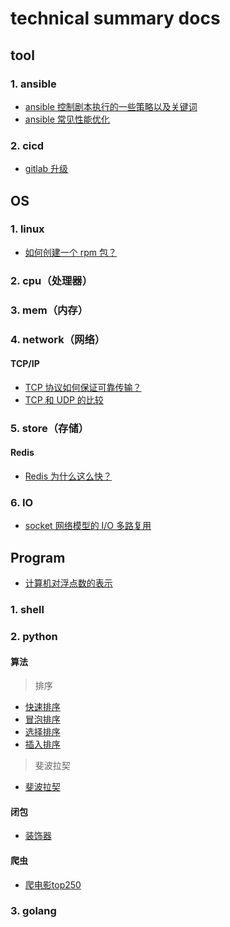 # technical summary docs

## tool 
### 1. ansible
* [ansible 控制剧本执行的一些策略以及关键词](https://github.com/frank-dc/blog/blob/main/tool/ansible/controlling_playbook_execution.md)
* [ansible 常见性能优化](https://github.com/frank-dc/blog/blob/main/tool/ansible/performance_improvement.md)

### 2. cicd
* [gitlab 升级](https://github.com/frank-dc/blog/blob/main/tool/cicd/gitlab_upgrade.md)


## OS
### 1. linux
* [如何创建一个 rpm 包？](https://github.com/frank-dc/blog/blob/main/system/linux/how_to_create_a_rpm_package.md)

### 2. cpu（处理器）

### 3. mem（内存）

### 4. network（网络）
#### TCP/IP
* [TCP 协议如何保证可靠传输？](https://github.com/frank-dc/blog/blob/main/system/network/tcp-ip/how_dose_the_tcp_protocol_ensure_reliable_transmission.md)
* [TCP 和 UDP 的比较](https://github.com/frank-dc/blog/blob/main/system/network/tcp-ip/the_difference_of_tcp_and_udp.md)

### 5. store（存储）
#### Redis
* [Redis 为什么这么快？](https://github.com/frank-dc/blog/blob/main/system/store/redis/why_is_redis_so_fast.md)

### 6. IO
* [socket 网络模型的 I/O 多路复用](https://github.com/frank-dc/blog/blob/main/system/io/io_multiplexing_for_the_socket.md)

## Program
* [计算机对浮点数的表示](https://github.com/frank-dc/blog/blob/main/program/understanding_float_point.md)

### 1. shell

### 2. python
#### 算法
> 排序
* [快速排序](https://github.com/frank-dc/blog/blob/main/program/python/algorithm/sort/quick_sort)
* [冒泡排序](https://github.com/frank-dc/blog/blob/main/program/python/algorithm/sort/dubble_sort)
* [选择排序](https://github.com/frank-dc/blog/blob/main/program/python/algorithm/sort/selection_sort)
* [插入排序](https://github.com/frank-dc/blog/blob/main/program/python/algorithm/sort/insertion_sort)

> 斐波拉契
* [斐波拉契](https://github.com/frank-dc/blog/blob/main/program/python/algorithm/fibonacci.py)

#### 闭包
* [装饰器](https://github.com/frank-dc/blog/blob/main/program/python/closure/decorator.py)

#### 爬虫
* [爬电影top250](https://github.com/frank-dc/blog/blob/main/program/python/crawler/static_web/movies_top_250.py)
### 3. golang